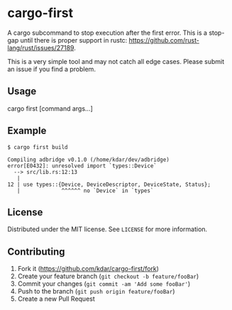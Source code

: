 # cargo-first

A cargo subcommand to stop execution after the first error. This is a stop-gap until there is proper support in rustc: https://github.com/rust-lang/rust/issues/27189.

This is a very simple tool and may not catch all edge cases. Please submit an issue if you find a problem.

## Usage

cargo first <cargo command> [command args...]

## Example

```
$ cargo first build

Compiling adbridge v0.1.0 (/home/kdar/dev/adbridge)
error[E0432]: unresolved import `types::Device`
  --> src/lib.rs:12:13
   |
12 | use types::{Device, DeviceDescriptor, DeviceState, Status};
   |             ^^^^^^ no `Device` in `types`

```

## License

Distributed under the MIT license. See `LICENSE` for more information.

## Contributing

1.  Fork it (<https://github.com/kdar/cargo-first/fork>)
2.  Create your feature branch (`git checkout -b feature/fooBar`)
3.  Commit your changes (`git commit -am 'Add some fooBar'`)
4.  Push to the branch (`git push origin feature/fooBar`)
5.  Create a new Pull Request